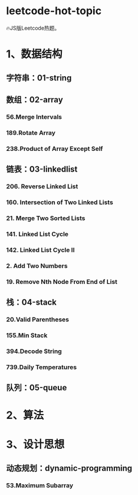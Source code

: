 # leetcode-hot-topic

🔥JS版Leetcode热题。

# 1、数据结构

## 字符串：01-string

## 数组：02-array

### 56.Merge Intervals

### 189.Rotate Array

### 238.Product of Array Except Self

## 链表：03-linkedlist

### 206. Reverse Linked List

### 160. Intersection of Two Linked Lists

### 21. Merge Two Sorted Lists

### 141. Linked List Cycle

### 142. Linked List Cycle II

### 2. Add Two Numbers

### 19. Remove Nth Node From End of List

## 栈：04-stack

### 20.Valid Parentheses

### 155.Min Stack

### 394.Decode String

### 739.Daily Temperatures

## 队列：05-queue

# 2、算法

# 3、设计思想

## 动态规划：dynamic-programming

### 53.Maximum Subarray
